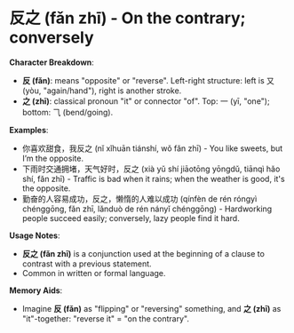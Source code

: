# **反之 (fǎn zhī) - On the contrary; conversely**

**Character Breakdown**:  
- **反 (fǎn)**: means "opposite" or "reverse". Left-right structure: left is 又 (yòu, "again/hand"), right is another stroke.  
- **之 (zhī)**: classical pronoun "it" or connector "of". Top: 一 (yī, "one"); bottom: ⺄ (bend/going).

**Examples**:  
- 你喜欢甜食，我反之 (nǐ xǐhuān tiánshí, wǒ fǎn zhī) - You like sweets, but I’m the opposite.  
- 下雨时交通拥堵，天气好时，反之 (xià yǔ shí jiāotōng yōngdǔ, tiānqì hǎo shí, fǎn zhī) - Traffic is bad when it rains; when the weather is good, it's the opposite.  
- 勤奋的人容易成功，反之，懒惰的人难以成功 (qínfèn de rén róngyì chénggōng, fǎn zhī, lǎnduò de rén nányǐ chénggōng) - Hardworking people succeed easily; conversely, lazy people find it hard.

**Usage Notes**:  
- **反之 (fǎn zhī)** is a conjunction used at the beginning of a clause to contrast with a previous statement.  
- Common in written or formal language.

**Memory Aids**:  
- Imagine **反 (fǎn)** as "flipping" or "reversing" something, and **之 (zhī)** as "it"-together: "reverse it" = "on the contrary".